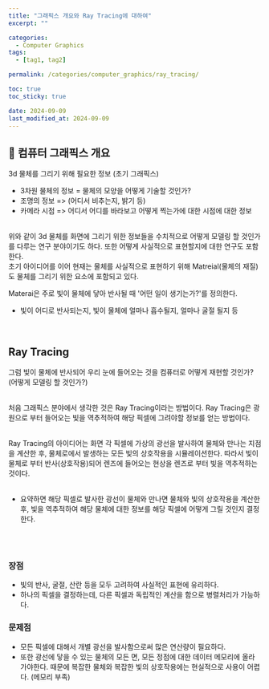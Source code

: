 ```yaml
---
title: "그래픽스 개요와 Ray Tracing에 대하여"
excerpt: ""

categories:
  - Computer Graphics
tags:
  - [tag1, tag2]

permalink: /categories/computer_graphics/ray_tracing/

toc: true
toc_sticky: true

date: 2024-09-09
last_modified_at: 2024-09-09
---
```


## 🦥 컴퓨터 그래픽스 개요
3d 물체를 그리기 위해 필요한 정보 (초기 그래픽스)
- 3차원 물체의 정보 =	물체의 모양을 어떻게 기술할 것인가? 
-	조명의 정보 => (어디서 비추는지, 밝기 등)
-	카메라 시점 => 어디서 어디를 바라보고 어떻게 찍는가에 대한 시점에 대한 정보 

<br>
위와 같이 3d 물체를 화면에 그리기 위한 정보들을 수치적으로 어떻게 모델링 할 것인가를 다루는 연구 분야이기도 하다. 또한 어떻게 사실적으로 표현할지에 대한 연구도 포함한다.

<br>
초기 아이디어를 이어 현재는 물체를 사실적으로 표현하기 위해 Matreial(물체의 재질)도 물체를 그리기 위한 요소에 포함되고 있다.

Materai은 주로 빛이 물체에 닿아 반사될 때 '어떤 일이 생기는가?'를 정의한다.
* 빛이 어디로 반사되는지, 빛이 물체에 얼마나 흡수될지, 얼마나 굴절 될지 등

<br>

## Ray Tracing
그럼 빛이 물체에 반사되어 우리 눈에 들어오는 것을 컴퓨터로 어떻게 재현할 것인가? (어떻게 모델링 할 것인가?)

<br>
처음 그래픽스 분야에서 생각한 것은 Ray Tracing이라는 방법이다. 
Ray Tracing은 광원으로 부터 들어오는 빛을 역추적하여 해당 픽셀에 그려야할 정보를 얻는 방법이다.
<br><br>

Ray Tracing의 아이디어는 화면 각 픽셀에 가상의 광선을 발사하여 물체와 만나는 지점을 계산한 후, 물체로에서 발생하는 모든 빛의 상호작용을 시뮬레이션한다. 따라서 빛이 물체로 부터 반사(상호작용)되어 렌즈에 들어오는 현상을 렌즈로 부터 빛을 역추적하는 것이다.
<br><br>

* 요약하면 해당 픽셀로 발사한 광선이 물체와 만나면 물체와 빛의 상호작용을 계산한 후, 빛을 역추적하여 해당 물체에 대한 정보를 해당 픽셀에 어떻게 그릴 것인지 결정한다.

<br><br>

### 장점
- 빛의 반사, 굴절, 산란 등을 모두 고려하여 사실적인 표현에 유리하다.
- 하나의 픽셀을 결정하는데, 다른 픽셀과 독립적인 계산을 함으로 병렬처리가 가능하다.

### 문제점
- 모든 픽셀에 대해서 개별 광선을 발사함으로써 많은 연산량이 필요하다. 
- 또한 광선에 닿을 수 있는 물체의 모든 면, 모든 정점에 대한 데이터 메모리에 올라가야한다. 때문에  복잡한 물체와 복잡한 빛의 상호작용에는 현실적으로 사용이 어렵다. (메모리 부족)